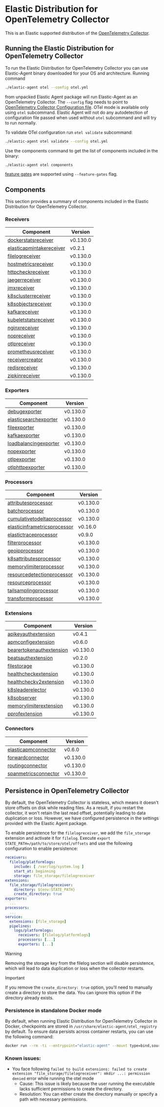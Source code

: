# Elastic Distribution for OpenTelemetry Collector

This is an Elastic supported distribution of the [OpenTelemetry Collector](https://github.com/open-telemetry/opentelemetry-collector).

## Running the Elastic Distribution for OpenTelemetry Collector

To run the Elastic Distribution for OpenTelemetry Collector you can use Elastic-Agent binary downloaded for your OS and architecture.
Running command

```bash
./elastic-agent otel --config otel.yml
```

from unpacked Elastic Agent package will run Elastic-Agent as an OpenTelemetry Collector. The `--config` flag needs to point to [OpenTelemetry Collector Configuration file](https://opentelemetry.io/docs/collector/configuration/). OTel mode is available only using `otel` subcommand. Elastic Agent will not do any autodetection of configuration file passed when used without `otel` subcommand and will try to run normally.

To validate OTel configuration run `otel validate` subcommand:

```bash
./elastic-agent otel validate --config otel.yml
```

Use the components command to get the list of components included in the binary:

```bash
./elastic-agent otel components
```

[feature gates](https://github.com/open-telemetry/opentelemetry-collector/blob/main/featuregate/README.md#controlling-gates) are supported using `--feature-gates` flag.

## Components

This section provides a summary of components included in the Elastic Distribution for OpenTelemetry Collector.

### Receivers

| Component | Version |
|---|---|
| [dockerstatsreceiver](https://github.com/open-telemetry/opentelemetry-collector-contrib/blob/receiver/dockerstatsreceiver/v0.130.0/receiver/dockerstatsreceiver/README.md) | v0.130.0 |
| [elasticapmintakereceiver](https://github.com/elastic/opentelemetry-collector-components/blob/receiver/elasticapmintakereceiver/v0.2.1/receiver/elasticapmintakereceiver/README.md) | v0.2.1 |
| [filelogreceiver](https://github.com/open-telemetry/opentelemetry-collector-contrib/blob/receiver/filelogreceiver/v0.130.0/receiver/filelogreceiver/README.md) | v0.130.0 |
| [hostmetricsreceiver](https://github.com/open-telemetry/opentelemetry-collector-contrib/blob/receiver/hostmetricsreceiver/v0.130.0/receiver/hostmetricsreceiver/README.md) | v0.130.0 |
| [httpcheckreceiver](https://github.com/open-telemetry/opentelemetry-collector-contrib/blob/receiver/httpcheckreceiver/v0.130.0/receiver/httpcheckreceiver/README.md) | v0.130.0 |
| [jaegerreceiver](https://github.com/open-telemetry/opentelemetry-collector-contrib/blob/receiver/jaegerreceiver/v0.130.0/receiver/jaegerreceiver/README.md) | v0.130.0 |
| [jmxreceiver](https://github.com/open-telemetry/opentelemetry-collector-contrib/blob/receiver/jmxreceiver/v0.130.0/receiver/jmxreceiver/README.md) | v0.130.0 |
| [k8sclusterreceiver](https://github.com/open-telemetry/opentelemetry-collector-contrib/blob/receiver/k8sclusterreceiver/v0.130.0/receiver/k8sclusterreceiver/README.md) | v0.130.0 |
| [k8sobjectsreceiver](https://github.com/open-telemetry/opentelemetry-collector-contrib/blob/receiver/k8sobjectsreceiver/v0.130.0/receiver/k8sobjectsreceiver/README.md) | v0.130.0 |
| [kafkareceiver](https://github.com/open-telemetry/opentelemetry-collector-contrib/blob/receiver/kafkareceiver/v0.130.0/receiver/kafkareceiver/README.md) | v0.130.0 |
| [kubeletstatsreceiver](https://github.com/open-telemetry/opentelemetry-collector-contrib/blob/receiver/kubeletstatsreceiver/v0.130.0/receiver/kubeletstatsreceiver/README.md) | v0.130.0 |
| [nginxreceiver](https://github.com/open-telemetry/opentelemetry-collector-contrib/blob/receiver/nginxreceiver/v0.130.0/receiver/nginxreceiver/README.md) | v0.130.0 |
| [nopreceiver](https://github.com/open-telemetry/opentelemetry-collector/blob/receiver/nopreceiver/v0.130.0/receiver/nopreceiver/README.md) | v0.130.0 |
| [otlpreceiver](https://github.com/open-telemetry/opentelemetry-collector/blob/receiver/otlpreceiver/v0.130.0/receiver/otlpreceiver/README.md) | v0.130.0 |
| [prometheusreceiver](https://github.com/open-telemetry/opentelemetry-collector-contrib/blob/receiver/prometheusreceiver/v0.130.0/receiver/prometheusreceiver/README.md) | v0.130.0 |
| [receivercreator](https://github.com/open-telemetry/opentelemetry-collector-contrib/blob/receiver/receivercreator/v0.130.0/receiver/receivercreator/README.md) | v0.130.0 |
| [redisreceiver](https://github.com/open-telemetry/opentelemetry-collector-contrib/blob/receiver/redisreceiver/v0.130.0/receiver/redisreceiver/README.md) | v0.130.0 |
| [zipkinreceiver](https://github.com/open-telemetry/opentelemetry-collector-contrib/blob/receiver/zipkinreceiver/v0.130.0/receiver/zipkinreceiver/README.md) | v0.130.0 |

### Exporters

| Component | Version |
|---|---|
| [debugexporter](https://github.com/open-telemetry/opentelemetry-collector/blob/exporter/debugexporter/v0.130.0/exporter/debugexporter/README.md) | v0.130.0 |
| [elasticsearchexporter](https://github.com/open-telemetry/opentelemetry-collector-contrib/blob/exporter/elasticsearchexporter/v0.130.0/exporter/elasticsearchexporter/README.md) | v0.130.0 |
| [fileexporter](https://github.com/open-telemetry/opentelemetry-collector-contrib/blob/exporter/fileexporter/v0.130.0/exporter/fileexporter/README.md) | v0.130.0 |
| [kafkaexporter](https://github.com/open-telemetry/opentelemetry-collector-contrib/blob/exporter/kafkaexporter/v0.130.0/exporter/kafkaexporter/README.md) | v0.130.0 |
| [loadbalancingexporter](https://github.com/open-telemetry/opentelemetry-collector-contrib/blob/exporter/loadbalancingexporter/v0.130.0/exporter/loadbalancingexporter/README.md) | v0.130.0 |
| [nopexporter](https://github.com/open-telemetry/opentelemetry-collector/blob/exporter/nopexporter/v0.130.0/exporter/nopexporter/README.md) | v0.130.0 |
| [otlpexporter](https://github.com/open-telemetry/opentelemetry-collector/blob/exporter/otlpexporter/v0.130.0/exporter/otlpexporter/README.md) | v0.130.0 |
| [otlphttpexporter](https://github.com/open-telemetry/opentelemetry-collector/blob/exporter/otlphttpexporter/v0.130.0/exporter/otlphttpexporter/README.md) | v0.130.0 |

### Processors

| Component | Version |
|---|---|
| [attributesprocessor](https://github.com/open-telemetry/opentelemetry-collector-contrib/blob/processor/attributesprocessor/v0.130.0/processor/attributesprocessor/README.md) | v0.130.0 |
| [batchprocessor](https://github.com/open-telemetry/opentelemetry-collector/blob/processor/batchprocessor/v0.130.0/processor/batchprocessor/README.md) | v0.130.0 |
| [cumulativetodeltaprocessor](https://github.com/open-telemetry/opentelemetry-collector-contrib/blob/processor/cumulativetodeltaprocessor/v0.130.0/processor/cumulativetodeltaprocessor/README.md) | v0.130.0 |
| [elasticinframetricsprocessor](https://github.com/elastic/opentelemetry-collector-components/blob/processor/elasticinframetricsprocessor/v0.16.0/processor/elasticinframetricsprocessor/README.md) | v0.16.0 |
| [elastictraceprocessor](https://github.com/elastic/opentelemetry-collector-components/blob/processor/elastictraceprocessor/v0.9.0/processor/elastictraceprocessor/README.md) | v0.9.0 |
| [filterprocessor](https://github.com/open-telemetry/opentelemetry-collector-contrib/blob/processor/filterprocessor/v0.130.0/processor/filterprocessor/README.md) | v0.130.0 |
| [geoipprocessor](https://github.com/open-telemetry/opentelemetry-collector-contrib/blob/processor/geoipprocessor/v0.130.0/processor/geoipprocessor/README.md) | v0.130.0 |
| [k8sattributesprocessor](https://github.com/open-telemetry/opentelemetry-collector-contrib/blob/processor/k8sattributesprocessor/v0.130.0/processor/k8sattributesprocessor/README.md) | v0.130.0 |
| [memorylimiterprocessor](https://github.com/open-telemetry/opentelemetry-collector/blob/processor/memorylimiterprocessor/v0.130.0/processor/memorylimiterprocessor/README.md) | v0.130.0 |
| [resourcedetectionprocessor](https://github.com/open-telemetry/opentelemetry-collector-contrib/blob/processor/resourcedetectionprocessor/v0.130.0/processor/resourcedetectionprocessor/README.md) | v0.130.0 |
| [resourceprocessor](https://github.com/open-telemetry/opentelemetry-collector-contrib/blob/processor/resourceprocessor/v0.130.0/processor/resourceprocessor/README.md) | v0.130.0 |
| [tailsamplingprocessor](https://github.com/open-telemetry/opentelemetry-collector-contrib/blob/processor/tailsamplingprocessor/v0.130.0/processor/tailsamplingprocessor/README.md) | v0.130.0 |
| [transformprocessor](https://github.com/open-telemetry/opentelemetry-collector-contrib/blob/processor/transformprocessor/v0.130.0/processor/transformprocessor/README.md) | v0.130.0 |

### Extensions

| Component | Version |
|---|---|
| [apikeyauthextension](https://github.com/elastic/opentelemetry-collector-components/blob/extension/apikeyauthextension/v0.4.1/extension/apikeyauthextension/README.md) | v0.4.1 |
| [apmconfigextension](https://github.com/elastic/opentelemetry-collector-components/blob/extension/apmconfigextension/v0.6.0/extension/apmconfigextension/README.md) | v0.6.0 |
| [bearertokenauthextension](https://github.com/open-telemetry/opentelemetry-collector-contrib/blob/extension/bearertokenauthextension/v0.130.0/extension/bearertokenauthextension/README.md) | v0.130.0 |
| [beatsauthextension](https://github.com/elastic/opentelemetry-collector-components/blob/extension/beatsauthextension/v0.2.0/extension/beatsauthextension/README.md) | v0.2.0 |
| [filestorage](https://github.com/open-telemetry/opentelemetry-collector-contrib/blob/extension/storage/filestorage/v0.130.0/extension/storage/filestorage/README.md) | v0.130.0 |
| [healthcheckextension](https://github.com/open-telemetry/opentelemetry-collector-contrib/blob/extension/healthcheckextension/v0.130.0/extension/healthcheckextension/README.md) | v0.130.0 |
| [healthcheckv2extension](https://github.com/open-telemetry/opentelemetry-collector-contrib/blob/extension/healthcheckv2extension/v0.130.0/extension/healthcheckv2extension/README.md) | v0.130.0 |
| [k8sleaderelector](https://github.com/open-telemetry/opentelemetry-collector-contrib/blob/extension/k8sleaderelector/v0.130.0/extension/k8sleaderelector/README.md) | v0.130.0 |
| [k8sobserver](https://github.com/open-telemetry/opentelemetry-collector-contrib/blob/extension/observer/k8sobserver/v0.130.0/extension/observer/k8sobserver/README.md) | v0.130.0 |
| [memorylimiterextension](https://github.com/open-telemetry/opentelemetry-collector/blob/extension/memorylimiterextension/v0.130.0/extension/memorylimiterextension/README.md) | v0.130.0 |
| [pprofextension](https://github.com/open-telemetry/opentelemetry-collector-contrib/blob/extension/pprofextension/v0.130.0/extension/pprofextension/README.md) | v0.130.0 |

### Connectors

| Component | Version |
|---|---|
| [elasticapmconnector](https://github.com/elastic/opentelemetry-collector-components/blob/connector/elasticapmconnector/v0.6.0/connector/elasticapmconnector/README.md) | v0.6.0 |
| [forwardconnector](https://github.com/open-telemetry/opentelemetry-collector/blob/connector/forwardconnector/v0.130.0/connector/forwardconnector/README.md) | v0.130.0 |
| [routingconnector](https://github.com/open-telemetry/opentelemetry-collector-contrib/blob/connector/routingconnector/v0.130.0/connector/routingconnector/README.md) | v0.130.0 |
| [spanmetricsconnector](https://github.com/open-telemetry/opentelemetry-collector-contrib/blob/connector/spanmetricsconnector/v0.130.0/connector/spanmetricsconnector/README.md) | v0.130.0 |
## Persistence in OpenTelemetry Collector

By default, the OpenTelemetry Collector is stateless, which means it doesn't store offsets on disk while reading files. As a result, if you restart the collector, it won't retain the last read offset, potentially leading to data duplication or loss. However, we have configured persistence in the settings provided with the Elastic Agent package.

To enable persistence for the `filelogreceiver`, we add the `file_storage` extension and activate it for `filelog`.
Execute `export STATE_PATH=/path/to/store/otel/offsets` and use the following configuration to enable persistence:

```yaml
receivers:
  filelog/platformlogs:
    include: [ /var/log/system.log ]
    start_at: beginning
    storage: file_storage/filelogreceiver
extensions:
  file_storage/filelogreceiver:
    directory: ${env:STATE_PATH}
    create_directory: true
exporters:
  ...
processors:
  ...
service:
  extensions: [file_storage]
  pipelines:
    logs/platformlogs:
      receivers: [filelog/platformlogs]
      processors: [...]
      exporters: [...]
```

> [!WARNING]
Removing the storage key from the filelog section will disable persistence, which will lead to data duplication or loss when the collector restarts.

> [!IMPORTANT]
If you remove the `create_directory: true` option, you'll need to manually create a directory to store the data. You can ignore this option if the directory already exists.

### Persistence in standalone Docker mode

By default, when running Elastic Distribution for OpenTelemetry Collector in Docker, checkpoints are stored in `/usr/share/elastic-agent/otel_registry` by default. To ensure data persists across container restarts, you can use the following command:

```bash
docker run --rm -ti --entrypoint="elastic-agent" --mount type=bind,source=/path/on/host,target=/usr/share/elastic-agent/otel_registry  docker.elastic.co/elastic-agent/elastic-agent:9.0.0-SNAPSHOT otel
```

### Known issues:
-  You face following `failed to build extensions: failed to create extension "file_storage/filelogreceiver": mkdir ...: permission denied` error while running the otel mode
	- Cause: This issue is likely because the user running the executable lacks sufficient permissions to create the directory.
	- Resolution: You can either create the directory manually or specify a path with necessary permissions.
